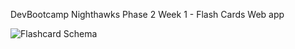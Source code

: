 DevBootcamp Nighthawks Phase 2 Week 1 - Flash Cards Web app

![Flashcard Schema](http://imgur.com/YmYl2Js.png)
